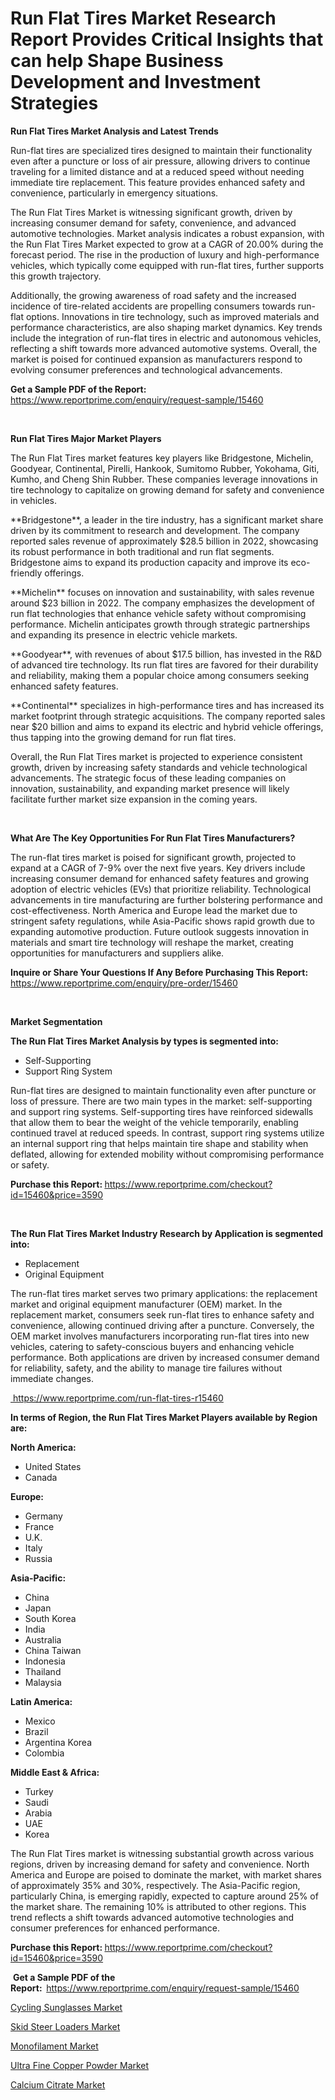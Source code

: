 <p><h1>Run Flat Tires Market Research Report Provides Critical Insights that can help Shape Business Development and Investment Strategies</h1></p><p><strong>Run Flat Tires Market Analysis and Latest Trends</strong></p>
<p><p>Run-flat tires are specialized tires designed to maintain their functionality even after a puncture or loss of air pressure, allowing drivers to continue traveling for a limited distance and at a reduced speed without needing immediate tire replacement. This feature provides enhanced safety and convenience, particularly in emergency situations.</p><p>The Run Flat Tires Market is witnessing significant growth, driven by increasing consumer demand for safety, convenience, and advanced automotive technologies. Market analysis indicates a robust expansion, with the Run Flat Tires Market expected to grow at a CAGR of 20.00% during the forecast period. The rise in the production of luxury and high-performance vehicles, which typically come equipped with run-flat tires, further supports this growth trajectory.</p><p>Additionally, the growing awareness of road safety and the increased incidence of tire-related accidents are propelling consumers towards run-flat options. Innovations in tire technology, such as improved materials and performance characteristics, are also shaping market dynamics. Key trends include the integration of run-flat tires in electric and autonomous vehicles, reflecting a shift towards more advanced automotive systems. Overall, the market is poised for continued expansion as manufacturers respond to evolving consumer preferences and technological advancements.</p></p>
<p><strong>Get a Sample PDF of the Report:&nbsp;</strong> <a href="https://www.reportprime.com/enquiry/request-sample/15460?utm_campaign=1949&utm_medium=2&utm_source=Github&utm_content=ia&utm_term=25122024&utm_id=run-flat-tires">https://www.reportprime.com/enquiry/request-sample/15460</a></p>
<p>&nbsp;</p>
<p><strong>Run Flat Tires Major Market Players</strong></p>
<p><p>The Run Flat Tires market features key players like Bridgestone, Michelin, Goodyear, Continental, Pirelli, Hankook, Sumitomo Rubber, Yokohama, Giti, Kumho, and Cheng Shin Rubber. These companies leverage innovations in tire technology to capitalize on growing demand for safety and convenience in vehicles.</p><p>**Bridgestone**, a leader in the tire industry, has a significant market share driven by its commitment to research and development. The company reported sales revenue of approximately $28.5 billion in 2022, showcasing its robust performance in both traditional and run flat segments. Bridgestone aims to expand its production capacity and improve its eco-friendly offerings.</p><p>**Michelin** focuses on innovation and sustainability, with sales revenue around $23 billion in 2022. The company emphasizes the development of run flat technologies that enhance vehicle safety without compromising performance. Michelin anticipates growth through strategic partnerships and expanding its presence in electric vehicle markets.</p><p>**Goodyear**, with revenues of about $17.5 billion, has invested in the R&D of advanced tire technology. Its run flat tires are favored for their durability and reliability, making them a popular choice among consumers seeking enhanced safety features.</p><p>**Continental** specializes in high-performance tires and has increased its market footprint through strategic acquisitions. The company reported sales near $20 billion and aims to expand its electric and hybrid vehicle offerings, thus tapping into the growing demand for run flat tires.</p><p>Overall, the Run Flat Tires market is projected to experience consistent growth, driven by increasing safety standards and vehicle technological advancements. The strategic focus of these leading companies on innovation, sustainability, and expanding market presence will likely facilitate further market size expansion in the coming years.</p></p>
<p>&nbsp;</p>
<p><strong>What Are The Key Opportunities For Run Flat Tires Manufacturers?</strong></p>
<p><p>The run-flat tires market is poised for significant growth, projected to expand at a CAGR of 7-9% over the next five years. Key drivers include increasing consumer demand for enhanced safety features and growing adoption of electric vehicles (EVs) that prioritize reliability. Technological advancements in tire manufacturing are further bolstering performance and cost-effectiveness. North America and Europe lead the market due to stringent safety regulations, while Asia-Pacific shows rapid growth due to expanding automotive production. Future outlook suggests innovation in materials and smart tire technology will reshape the market, creating opportunities for manufacturers and suppliers alike.</p></p>
<p><strong>Inquire or Share Your Questions If Any Before Purchasing This Report:</strong> <a href="https://www.reportprime.com/enquiry/pre-order/15460?utm_campaign=1949&utm_medium=2&utm_source=Github&utm_content=ia&utm_term=25122024&utm_id=run-flat-tires">https://www.reportprime.com/enquiry/pre-order/15460</a></p>
<p>&nbsp;</p>
<p><strong>Market Segmentation</strong></p>
<p><strong>The Run Flat Tires Market Analysis by types is segmented into:</strong></p>
<p><ul><li>Self-Supporting</li><li>Support Ring System</li></ul></p>
<p><p>Run-flat tires are designed to maintain functionality even after puncture or loss of pressure. There are two main types in the market: self-supporting and support ring systems. Self-supporting tires have reinforced sidewalls that allow them to bear the weight of the vehicle temporarily, enabling continued travel at reduced speeds. In contrast, support ring systems utilize an internal support ring that helps maintain tire shape and stability when deflated, allowing for extended mobility without compromising performance or safety.</p></p>
<p><strong>Purchase this Report:&nbsp;</strong><a href="https://www.reportprime.com/checkout?id=15460&price=3590&utm_campaign=1949&utm_medium=2&utm_source=Github&utm_content=ia&utm_term=25122024&utm_id=run-flat-tires">https://www.reportprime.com/checkout?id=15460&price=3590</a></p>
<p>&nbsp;</p>
<p><strong>The Run Flat Tires Market Industry Research by Application is segmented into:</strong></p>
<p><ul><li>Replacement</li><li>Original Equipment</li></ul></p>
<p><p>The run-flat tires market serves two primary applications: the replacement market and original equipment manufacturer (OEM) market. In the replacement market, consumers seek run-flat tires to enhance safety and convenience, allowing continued driving after a puncture. Conversely, the OEM market involves manufacturers incorporating run-flat tires into new vehicles, catering to safety-conscious buyers and enhancing vehicle performance. Both applications are driven by increased consumer demand for reliability, safety, and the ability to manage tire failures without immediate changes.</p></p>
<p><a href="https://www.reportprime.com/run-flat-tires-r15460?utm_campaign=1949&utm_medium=2&utm_source=Github&utm_content=ia&utm_term=25122024&utm_id=run-flat-tires">&nbsp;https://www.reportprime.com/run-flat-tires-r15460</a></p>
<p><strong>In terms of Region, the Run Flat Tires Market Players available by Region are:</strong></p>
<p>
    <p> <strong> North America: </strong>
        <ul>
            <li>United States</li>
            <li>Canada</li>
        </ul>
        </p> 
    <p> <strong> Europe: </strong>
        <ul>
            <li>Germany</li>
            <li>France</li>
            <li>U.K.</li>
            <li>Italy</li>
            <li>Russia</li>
        </ul>
        </p> 
    <p> <strong> Asia-Pacific: </strong>
        <ul>
            <li>China</li>
            <li>Japan</li>
            <li>South Korea</li>
            <li>India</li>
            <li>Australia</li>
            <li>China Taiwan</li>
            <li>Indonesia</li>
            <li>Thailand</li>
            <li>Malaysia</li>
        </ul>
        </p> 
    <p> <strong> Latin America: </strong>
        <ul>
            <li>Mexico</li>
            <li>Brazil</li>
            <li>Argentina Korea</li>
            <li>Colombia</li>
        </ul>
        </p> 
    <p> <strong> Middle East & Africa: </strong>
        <ul>
            <li>Turkey</li>
            <li>Saudi</li>
            <li>Arabia</li>
            <li>UAE</li>
            <li>Korea</li>
        </ul>
    </p>
    </p>
<p><p>The Run Flat Tires market is witnessing substantial growth across various regions, driven by increasing demand for safety and convenience. North America and Europe are poised to dominate the market, with market shares of approximately 35% and 30%, respectively. The Asia-Pacific region, particularly China, is emerging rapidly, expected to capture around 25% of the market share. The remaining 10% is attributed to other regions. This trend reflects a shift towards advanced automotive technologies and consumer preferences for enhanced performance.</p></p>
<p><strong>Purchase this Report: </strong><a href="https://www.reportprime.com/checkout?id=15460&price=3590&utm_campaign=1949&utm_medium=2&utm_source=Github&utm_content=ia&utm_term=25122024&utm_id=run-flat-tires">https://www.reportprime.com/checkout?id=15460&price=3590</a></p>
<p>&nbsp;<strong>Get a Sample PDF of the Report:&nbsp;&nbsp;</strong><a href="https://www.reportprime.com/enquiry/request-sample/15460?utm_campaign=1949&utm_medium=2&utm_source=Github&utm_content=ia&utm_term=25122024&utm_id=run-flat-tires">https://www.reportprime.com/enquiry/request-sample/15460</a></p>
<p><strong></strong></p>
<p><p><a href="https://www.linkedin.com/pulse/exploring-growth-opportunities-cycling-sunglasses-market-oosgc?utm_campaign=1949&utm_medium=2&utm_source=Github&utm_content=ia&utm_term=25122024&utm_id=run-flat-tires">Cycling Sunglasses Market</a></p><p><a href="https://www.linkedin.com/pulse/anticipated-cagr-66-skid-steer-loaders-market-analysis-report-lx1ue?utm_campaign=1949&utm_medium=2&utm_source=Github&utm_content=ia&utm_term=25122024&utm_id=run-flat-tires">Skid Steer Loaders Market</a></p><p><a href="https://www.linkedin.com/pulse/projected-growth-monofilament-market-65-cagr-from-2024-2031-ztnbe?utm_campaign=1949&utm_medium=2&utm_source=Github&utm_content=ia&utm_term=25122024&utm_id=run-flat-tires">Monofilament Market</a></p><p><a href="https://www.linkedin.com/pulse/projected-growth-ultra-fine-copper-powder-market-from-2031-607le?utm_campaign=1949&utm_medium=2&utm_source=Github&utm_content=ia&utm_term=25122024&utm_id=run-flat-tires">Ultra Fine Copper Powder Market</a></p><p><a href="https://www.linkedin.com/pulse/in-depth-analysis-size-calcium-citrate-market-its-anticipated-rjzqe?utm_campaign=1949&utm_medium=2&utm_source=Github&utm_content=ia&utm_term=25122024&utm_id=run-flat-tires">Calcium Citrate Market</a></p></p>